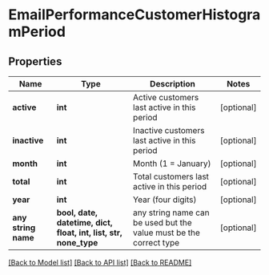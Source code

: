 # EmailPerformanceCustomerHistogramPeriod


## Properties
Name | Type | Description | Notes
------------ | ------------- | ------------- | -------------
**active** | **int** | Active customers last active in this period | [optional] 
**inactive** | **int** | Inactive customers last active in this period | [optional] 
**month** | **int** | Month (1 &#x3D; January) | [optional] 
**total** | **int** | Total customers last active in this period | [optional] 
**year** | **int** | Year (four digits) | [optional] 
**any string name** | **bool, date, datetime, dict, float, int, list, str, none_type** | any string name can be used but the value must be the correct type | [optional]

[[Back to Model list]](../README.md#documentation-for-models) [[Back to API list]](../README.md#documentation-for-api-endpoints) [[Back to README]](../README.md)


